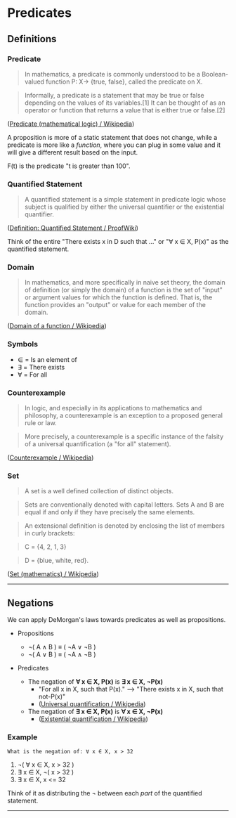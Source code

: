 # Predicates

## Definitions

### Predicate

> In mathematics, a predicate is commonly understood to be a Boolean-valued function P: X→ {true, false}, called the predicate on X.

> Informally, a predicate is a statement that may be true or false depending on the values of its variables.[1] It can be thought of as an operator or function that returns a value that is either true or false.[2]

([Predicate (mathematical logic) / Wikipedia](https://en.wikipedia.org/wiki/Predicate_%28mathematical_logic%29))

A proposition is more of a static statement that does not change,
while a predicate is more like a *function*, where you can plug in some value
and it will give a different result based on the input.

F(t) is the predicate "t is greater than 100".

### Quantified Statement

> A quantified statement is a simple statement in predicate logic whose subject is qualified by either the universal quantifier or the existential quantifier.

([Definition: Quantified Statement / ProofWiki](https://proofwiki.org/wiki/Definition:Quantified_Statement))

Think of the entire "There exists x in D such that ..." or "∀ x ∈ X, P(x)" as the quantified statement.

### Domain

> In mathematics, and more specifically in naive set theory, the domain of definition (or simply the domain) of a function is the set of "input" or argument values for which the function is defined. That is, the function provides an "output" or value for each member of the domain.

([Domain of a function / Wikipedia](https://en.wikipedia.org/wiki/Domain_of_a_function))

### Symbols

* ∈ = Is an element of
* ∃ = There exists
* ∀ = For all

### Counterexample

> In logic, and especially in its applications to mathematics and philosophy, a counterexample is an exception to a proposed general rule or law.

> More precisely, a counterexample is a specific instance of the falsity of a universal quantification (a "for all" statement).

([Counterexample / Wikipedia](https://en.wikipedia.org/wiki/Counterexample))

### Set

> A set is a well defined collection of distinct objects.

> Sets are conventionally denoted with capital letters. Sets A and B are equal if and only if they have precisely the same elements.

> An extensional definition is denoted by enclosing the list of members in curly brackets:

>    C = {4, 2, 1, 3}

>    D = {blue, white, red}. 

([Set (mathematics) / Wikipedia](https://en.wikipedia.org/wiki/Set_%28mathematics%29#Definition))

---

## Negations

We can apply DeMorgan's laws towards predicates as well as propositions.

* Propositions
	* ¬( A ∧ B ) ≡ ( ¬A ∨ ¬B )
	* ¬( A ∨ B ) ≡ ( ¬A ∧ ¬B )
	
* Predicates
	* The negation of **∀ x ∈ X, P(x)** is **∃ x ∈ X, ¬P(x)**
		* "For all x in X, such that P(x)." --> "There exists x in X, such that not-P(x)"
		* ([Universal quantification / Wikipedia](https://en.wikipedia.org/wiki/Universal_quantification#Negation))
	* The negation of **∃ x ∈ X, P(x)** is **∀ x ∈ X, ¬P(x)**
		* ([Existential quantification / Wikipedia](https://en.wikipedia.org/wiki/Existential_quantification#Negation))

### Example

	What is the negation of: ∀ x ∈ X, x > 32

1. ¬( ∀ x ∈ X, x > 32 )
2. ∃ x ∈ X, ¬( x > 32 )
3. ∃ x ∈ X, x <= 32

Think of it as distributing the ¬ between each *part* of the quantified statement.

---

